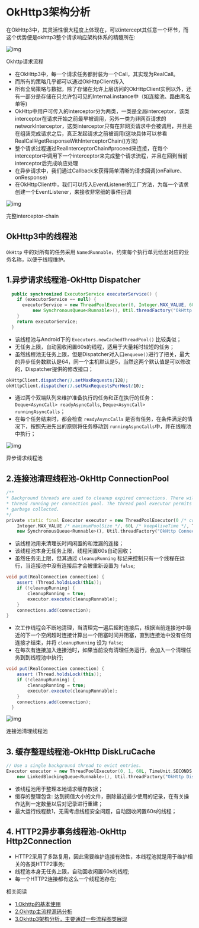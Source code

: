 # OkHttp3架构分析

在OkHttp3中，其灵活性很大程度上体现在，可以intercept其任意一个环节，而这个优势便是okhttp3整个请求响应架构体系的精髓所在:



![img](https:////upload-images.jianshu.io/upload_images/3631399-0626631d246373a4.png?imageMogr2/auto-orient/strip|imageView2/2/w/1200/format/webp)

Okhttp请求流程

- 在OkHttp3中，每一个请求任务都封装为一个Call，其实现为RealCall。
- 而所有的策略几乎都可以通过OkHttpClient传入
- 所有全局策略与数据，除了存储在允许上层访问的OkHttpClient实例以外，还有一部分是存储在只允许包可见的Internal.instance中（如连接池、路由黑名单等)
- OkHttp中用户可传入的interceptor分为两类，一类是全局interceptor，该类interceptor在请求开始之前最早被调用，另外一类为非网页请求的networkInterceptor，这类interceptor只有在非网页请求中会被调用，并且是在组装完成请求之后，真正发起请求之前被调用(这块具体可以参看RealCall#getResponseWithInterceptorChain()方法)
- 整个请求过程通过RealInterceptorChain#proceed来连接，在每个interceptor中调用下一个interceptor来完成整个请求流程，并且在回到当前interceptor后完成响应处理
- 在异步请求中，我们通过Callback来获得简单清晰的请求回调(onFailure、onResponse)
- 在OkHttpClient中，我们可以传入EventListener的工厂方法，为每一个请求创建一个EventListener，来接收非常细的事件回调

![img](https:////upload-images.jianshu.io/upload_images/3631399-164b722ab35ae9bf.png?imageMogr2/auto-orient/strip|imageView2/2/w/432/format/webp)

完整interceptor-chain

## OkHttp3中的线程池

`OkHttp` 中的对所有的任务采用 `NamedRunnable`，约束每个执行单元给出对应的业务名称，以便于线程维护。

## 1.异步请求线程池-OkHttp Dispatcher



```java
  public synchronized ExecutorService executorService() {
    if (executorService == null) {
      executorService = new ThreadPoolExecutor(0, Integer.MAX_VALUE, 60, TimeUnit.SECONDS,
          new SynchronousQueue<Runnable>(), Util.threadFactory("OkHttp Dispatcher", false));
    }
    return executorService;
  }
```

- 该线程池与Android下的 `Executors.newCachedThreadPool()` 比较类似；
- 无任务上限，自动回收闲置60s的线程，适用于大量耗时较短的任务；
- 虽然线程池无任务上限，但是Dispatcher对入口`enqueue()`进行了把关，最大的异步任务数默认是64，同一个主机默认是5，当然这两个默认值是可以修改的，Dispatcher提供的修改接口；



```css
okHttpClient.dispatcher().setMaxRequests(128);
okHttpClient.dispatcher().setMaxRequestsPerHost(10);
```

- 通过两个双端队列来维护准备执行的任务和正在执行的任务：`Deque<AsyncCall> readyAsyncCalls`, `Deque<AsyncCall> runningAsyncCalls`；
- 在每个任务结束时，都会检查 `readyAsyncCalls` 是否有任务，在条件满足的情况下，按照先进先出的原则将任务移动到 `runningAsyncCalls`中，并在线程池中执行；

![img](https:////upload-images.jianshu.io/upload_images/3631399-23b0a64a1e0debf0.png?imageMogr2/auto-orient/strip|imageView2/2/w/1200/format/webp)

异步请求线程池

## 2.连接池清理线程池-OkHttp ConnectionPool



```dart
/**
* Background threads are used to cleanup expired connections. There will be at most a single
* thread running per connection pool. The thread pool executor permits the pool itself to be
* garbage collected.
*/
private static final Executor executor = new ThreadPoolExecutor(0 /* corePoolSize */,
    Integer.MAX_VALUE /* maximumPoolSize */, 60L /* keepAliveTime */, TimeUnit.SECONDS,
    new SynchronousQueue<Runnable>(), Util.threadFactory("OkHttp ConnectionPool", true));
```

- 该线程池用来清理长时间闲置的和泄漏的连接；
- 该线程池本身无任务上限，线程闲置60s自动回收；
- 虽然任务无上限，但其通过 `cleanupRunning` 标记来控制只有一个线程在运行，当连接池中没有连接后才会被重新设置为 `false`;



```csharp
void put(RealConnection connection) {
    assert (Thread.holdsLock(this));
    if (!cleanupRunning) {
        cleanupRunning = true;
        executor.execute(cleanupRunnable);
    }
    connections.add(connection);
}
```

- 次工作线程会不断地清理，当清理完一遍后超时连接后，根据当前连接池中最近的下一个空闲超时连接计算出一个阻塞时间并阻塞，直到连接池中没有任何连接才结束，并将 `cleanupRunning` 设为 `false`;
- 在每次有连接加入连接池时，如果当前没有清理任务运行，会加入一个清理任务到到线程池中执行;



```csharp
void put(RealConnection connection) {
    assert (Thread.holdsLock(this));
    if (!cleanupRunning) {
        cleanupRunning = true;
        executor.execute(cleanupRunnable);
    }
    connections.add(connection);
  }
```

![img](https:////upload-images.jianshu.io/upload_images/3631399-c204b3416d3f8ac8.png?imageMogr2/auto-orient/strip|imageView2/2/w/992/format/webp)

连接池清理线程池

## 3. 缓存整理线程池-OkHttp DiskLruCache



```cpp
// Use a single background thread to evict entries.
Executor executor = new ThreadPoolExecutor(0, 1, 60L, TimeUnit.SECONDS,
    new LinkedBlockingQueue<Runnable>(), Util.threadFactory("OkHttp DiskLruCache", true));
```

- 该线程池用于整理本地请求缓存数据；
- 缓存的整理包含: 达到阀值大小的文件，删除最近最少使用的记录，在有关操作达到一定数量以后对记录进行重建；
- 最大运行线程数1，无需考虑线程安全问题，自动回收闲置60s的线程；

## 4. HTTP2异步事务线程池-OkHttp Http2Connection

- HTTP2采用了多路复用，因此需要维护连接有效性，本线程池就是用于维护相关的各类HTTP2事务;
- 线程池本身无任务上限，自动回收闲置60s的线程;
- 每一个HTTP2连接都有这么一个线程池存在;

相关阅读

- [1.Okhttp的基本使用](https://www.jianshu.com/p/da4a806e599b)
- [2.Okhttp主流程源码分析](https://www.jianshu.com/p/b0353ed71151)
- [3.Okhttp3架构分析，主要通过一些流程图类展现](https://www.jianshu.com/p/9deec36f2759)

